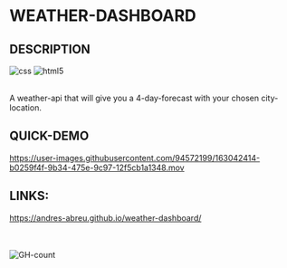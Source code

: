 # WEATHER-DASHBOARD

## DESCRIPTION

<div>
  <img src="https://img.shields.io/badge/CSS3-1572B6?style=for-the-badge&logo=css3&logoColor=white" alt="css"/>
  <img src="https://img.shields.io/badge/HTML5-E34F26?style=for-the-badge&logo=html5&logoColor=white" alt="html5"/>
  <br/>
  <br/>
 </div>
 
A weather-api that will give you a 4-day-forecast with your chosen city-location.

## QUICK-DEMO
https://user-images.githubusercontent.com/94572199/163042414-b0259f4f-9b34-475e-9c97-12f5cb1a1348.mov

## LINKS:
https://andres-abreu.github.io/weather-dashboard/

<div id="badges">
  <br/>
  <br/>
  <img src="https://hits.seeyoufarm.com/api/count/incr/badge.svg?url=https%3A%2F%2Fgithub.com%2F{username}1212%2Fhit-counter" alt="GH-count"/>
  </div>

